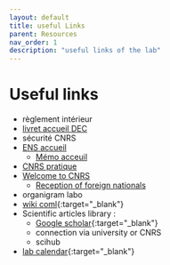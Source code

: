 ```yaml
---
layout: default
title: useful Links
parent: Resources
nav_order: 1
description: "useful links of the lab"
---
```


# Useful links

- règlement intérieur
- [livret accueil DEC](https://cognition.ens.fr/system/files/2019-07/Welcomebooklet2019-2020.pdf)
- sécurité CNRS
- [ENS accueil](https://intranet.ens.psl.eu/fr/je-travaille/je-suis-un-agent-biatss-personnel-administratif-et-technique-de-lens/accueil-dun)
  - [Mémo acceuil](https://intranet.ens.psl.eu/sites/default/files/fichiers/RH/a%20M%C3%A9mo%20Accueil%20nouveau%20recrut%C3%A9%20janvier%202023.pdf)
- [CNRS pratique](https://intranet.cnrs.fr/Cnrs_pratique/recruter/Pages/default.aspx)
- [Welcome to CNRS](https://intranet.cnrs.fr/Cnrs_pratique/recruter/recrutement/Pages/bienvenue.aspx)
  - [Reception of foreign nationals](https://intranet.cnrs.fr/Cnrs_pratique/recruter/recrutement/etrangers/Pages/default.aspx)
- organigram labo
- [wiki coml](https://wiki.cognitive-ml.fr/){:target="_blank"}
- Scientific articles library :
    - [Google scholar](https://scholar.google.com/){:target="_blank"}
    - connection via university or CNRS
    - scihub
- [lab calendar](https://calendar.google.com/calendar/embed?src=vsvnk7q30d9h9lj866g25m98ok%40group.calendar.google.com&ctz=Europe%2FParis){:target="_blank"}